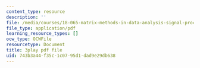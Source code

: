 ```yaml
---
content_type: resource
description: ''
file: /media/courses/18-065-matrix-methods-in-data-analysis-signal-processing-and-machine-learning-spring-2018/743b3a44f35c1c0795d1dad9e29db638_L3-WFKCW-tY.pdf
file_type: application/pdf
learning_resource_types: []
ocw_type: OCWFile
resourcetype: Document
title: 3play pdf file
uid: 743b3a44-f35c-1c07-95d1-dad9e29db638
---
```

